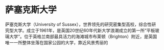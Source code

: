 # 萨塞克斯大学

萨塞克斯大学（University of Sussex），世界领先的研究密集型高校，综合性研究型大学。成立于1961年，是英国20世纪60年代新大学浪潮成立的第一所”平板玻璃大学“。位于英格兰南部最具活力的海滩城市布莱顿（Brighton）附近，是英国唯一一所整体坐落在国家公园的大学，靠近风景秀丽的